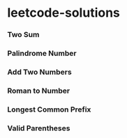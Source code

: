 # leetcode-solutions

### Two Sum

### Palindrome Number

### Add Two Numbers

### Roman to Number

### Longest Common Prefix

### Valid Parentheses
